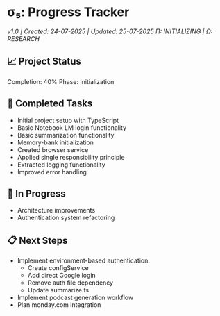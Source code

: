 # σ₅: Progress Tracker

_v1.0 | Created: 24-07-2025 | Updated: 25-07-2025_
_Π: INITIALIZING | Ω: RESEARCH_

## 📈 Project Status

Completion: 40%
Phase: Initialization

## 🏁 Completed Tasks

- Initial project setup with TypeScript
- Basic Notebook LM login functionality
- Basic summarization functionality
- Memory-bank initialization
- Created browser service
- Applied single responsibility principle
- Extracted logging functionality
- Improved error handling

## 🚧 In Progress

- Architecture improvements
- Authentication system refactoring

## 📋 Next Steps

- Implement environment-based authentication:
  - Create configService
  - Add direct Google login
  - Remove auth file dependency
  - Update summarize.ts
- Implement podcast generation workflow
- Plan monday.com integration
